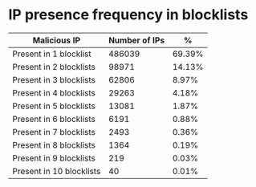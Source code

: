 # IP presence frequency in blocklists
| Malicious IP | Number of IPs | % |
|----|----|----|
| Present in 1 blocklist | 486039 | 69.39% |
| Present in 2 blocklists | 98971 | 14.13% |
| Present in 3 blocklists | 62806 | 8.97% |
| Present in 4 blocklists | 29263 | 4.18% |
| Present in 5 blocklists | 13081 | 1.87% |
| Present in 6 blocklists | 6191 | 0.88% |
| Present in 7 blocklists | 2493 | 0.36% |
| Present in 8 blocklists | 1364 | 0.19% |
| Present in 9 blocklists | 219 | 0.03% |
| Present in 10 blocklists | 40 | 0.01% |
